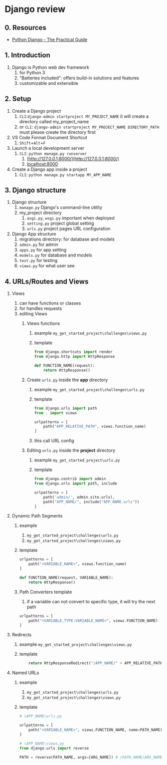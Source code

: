 # Django review

## 0. Resources

- [Python Django - The Practical Guide](https://udemy.com/course/python-django-the-practical-guide/)

## 1. Introduction

1. Django is Python web dev framework
    1. for Python 3
    2. "Batteries included": offers build-in solutions and features
    3. customizable and extensible

## 2. Setup

1. Create a Django project
    1. `CLI`:`django-admin startproject MY_PROJECT_NAME` it will create a directory called my_project_name
    2. or `CLI`: `django-admin startproject MY_PROJECT_NAME DIRECTORY_PATH` must please create the directory first
2. VS Code Format Document Shortcut
    1. `Shift`+`Alt`+`F`
3. Launch a local development server
    1. `CLI`: `python manage.py runserver`
        1. [http://127.0.0.1:8000/](http://127.0.0.1:8000/)
        2. [localhost:8000](localhost:8000)
4. Create a Django app inside a project
    1. `CLI`: `python manage.py startapp MY_APP_NAME`

## 3. Django structure

1. Django structure
    1. `manage.py` Django's command-line utility
    2. my_project directory
        1. `asgi.py`, `wsgi.py` important when deployed
        2. `setting.py` project global setting
        3. `urls.py` project pages URL configuration
2. Django App structure
    1. migrations directory: for database and models
    2. `admin.py` for admin
    3. `apps.py` for app setting
    4. `models.py` for database and models
    5. `test.py` for testing
    6. `views.py` for what user see

## 4. URLs/Routes and Views

1. Views
    1. can have functions or classes
    2. for handles requests
    3. editing Views
        1. Views functions
            1. example `my_get_started_project\challenges\views.py`
            2. template

                ```py
                from django.shortcuts import render
                from django.http import HttpResponse

                def FUNCTION_NAME(request):
                    return HttpResponse()
                ```

        2. Create `urls.py` inside the **app** directory
            1. example `my_get_started_project\challenges\urls.py`
            2. template

                ```py
                from django.urls import path
                from . import views

                urlpatterns = [
                    path("APP_RELATIVE_PATH", views.function_name)
                ]
                ```

            3. this call URL config
        3. Editing `urls.py` inside the **project** directory
            1. example `my_get_started_project\urls.py`
            2. template

                ```py
                from django.contrib import admin
                from django.urls import path, include

                urlpatterns = [
                    path('admin/', admin.site.urls),
                    path("APP_NAME/", include("APP_NAME.urls"))
                ]
                ```

2. Dynamic Path Segments
    1. example
        1. `my_get_started_project\challenges\urls.py`
        2. `my_get_started_project\challenges\views.py`
    2. template

        ```py
        urlpatterns = [
            path("<VARIABLE_NAME>", views.function_name)
        ]
        ```

        ```py
        def FUNCTION_NAME(request, VARIABLE_NAME):
            return HttpResponse()
        ```

    3. Path Converters template
        1. if a variable can not convert to specific type, it will try the next path

        ```py
        urlpatterns = [
            path("<VARIABLE_TYPE:VARIABLE_NAME>", views.FUNCTION_NAME)
        ]
        ```

3. Redirects
    1. example `my_get_started_project\challenges\views.py`
    2. template

        ```py
            return HttpResponseRedirect("/APP_NAME/" + APP_RELATIVE_PATH)
        ```

4. Named URLs
    1. example
        1. `my_get_started_project\challenges\urls.py`
        2. `my_get_started_project\challenges\views.py`
    2. template

        ```py
        # \APP_NAME\urls.py

        urlpatterns = [
            path("<VARIABLE_NAME>", views.FUNCTION_NAME, name=PATH_NAME)
        ]
        ```

        ```py
        # \APP_NAME\views.py
        from django.urls import reverse

        PATH = reverse(PATH_NAME, args=[ARG_NAME]) # /PATH_NAME/ARG_NAME
        ```
